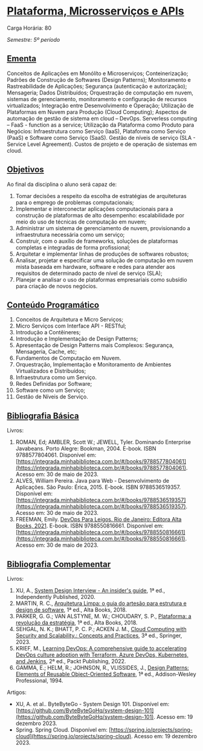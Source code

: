 # [Plataforma, Microsserviços e APIs](#platform-microservices-and-apis)

Carga Horária: 80

*Semestre: 5º período*

## [Ementa](#ementa)

Conceitos de Aplicações em Monólíto e Microserviços; Conteinerização; Padrões de Construção de Softwares (Design Patterns); Monitoramento e Rastreabilidade de Aplicações; Segurança (autenticação e autorização); Mensageria; Dados Distribuídos; Orquestração de computação em nuvem, sistemas de gerenciamento, monitoramento e configuração de recursos virtualizados; Integração entre Desenvolvimento e Operação; Utilização de Plataformas em Nuvem para Produção (Cloud Computing); Aspectos de automação de gestão de sistema em cloud – DevOps. Serverless computing – FaaS - function as a service; Utilização da Plataforma como Produto para Negócios: Infraestrutura como Serviço (IaaS), Plataforma como Serviço (PaaS) e Software como Serviço (SaaS). Gestão de níveis de serviço (SLA - Service Level Agreement). Custos de projeto e de operação de sistemas em cloud.

## [Objetivos](#objetivos)

Ao final da disciplina o aluno será capaz de:

1. Tomar decisões a respeito da escolha de estratégias de arquiteturas para o emprego de problemas computacionais;
2. Implementar e interconectar aplicações computacionais para a construção de plataformas de alto desempenho: escalabilidade por meio do uso de técnicas de computação em nuvem;
3. Administrar um sistema de gerenciamento de nuvem, provisionando a infraestrutura necessária como um serviço;
4. Construir, com o auxílio de frameworks, soluções de plataformas completas e integradas de forma profissional;
5. Arquitetar e implementar linhas de produções de softwares robustos;
6. Analisar, projetar e especificar uma solução de computação em nuvem mista baseada em hardware, software e redes para atender aos requisitos de determinado pacto de nível de serviço (SLA);
7. Planejar e analisar o uso de plataformas empresariais como subsídio para criação de novos negócios.

## [Conteúdo Programático](#conteúdo-programático)

1. Conceitos de Arquitetura e Micro Serviços;
2. Micro Serviços com Interface API - RESTful;
3. Introdução a Contêineres;
4. Introdução e Implementação de Design Patterns;
5. Apresentação de Design Patterns mais Complexos: Segurança, Mensageria, Cache, etc;
6. Fundamentos de Computação em Nuvem.
7. Orquestração, Implementação e Monitoramento de Ambientes Virtualizados e Distribuídos;
8. Infraestrutura como um Serviço.
9. Redes Definidas por Software;
10. Software como um Serviço;
11. Gestão de Níveis de Serviço.

## [Bibliografia Básica](#bibliografia-básica)

Livros:

1. ROMAN, Ed; AMBLER, Scott W.; JEWELL, Tyler. Dominando Enterprise Javabeans. Porto Alegre: Bookman, 2004. E-book. ISBN 9788577804061. Disponível em: [https://integrada.minhabiblioteca.com.br/#/books/9788577804061](https://integrada.minhabiblioteca.com.br/#/books/9788577804061). Acesso em: 30 de maio de 2023.
2. ALVES, William Pereira. Java para Web - Desenvolvimento de Aplicações. São Paulo: Érica, 2015. E-book. ISBN 9788536519357. Disponível em: [https://integrada.minhabiblioteca.com.br/#/books/9788536519357](https://integrada.minhabiblioteca.com.br/#/books/9788536519357). Acesso em: 30 de maio de 2023.
3. FREEMAN, Emily. [DevOps Para Leigos. Rio de Janeiro: Editora Alta Books, 2021](https://www.amazon.com.br/DevOps-para-leigos-primeiros-sucesso/dp/855081573X/). E-book. ISBN 9788550816661. Disponível em: [https://integrada.minhabiblioteca.com.br/#/books/9788550816661](https://integrada.minhabiblioteca.com.br/#/books/9788550816661). Acesso em: 30 de maio de 2023.

## [Bibliografia Complementar](#bibliografia-complementar)

Livros:

1. XU, A., [System Design Interview - An insider&#39;s guide](https://www.amazon.com.br/System-Design-Interview-Insiders-English-ebook/dp/B08B3FWYBX/), 1ª ed., Independently Published, 2020.
2. MARTIN, R. C., [Arquitetura Limpa: o guia do artesão para estrutura e design de software](https://www.amazon.com.br/Arquitetura-Limpa-artes%C3%A3o-estrutura-software-ebook/dp/B085PP6Y8P/), 1ª ed., Alta Books, 2018.
3. PARKER, G. G.; VAN ALSTYNE, M. W.; CHOUDARY, S. P., [Plataforma: a revolução da estratégia](https://www.amazon.com.br/Plataforma-Revolu%C3%A7%C3%A3o-Estrat%C3%A9gia-Geoffrey-Parker/dp/8550806137/), 1ª ed., Alta Books, 2018.
4. SEHGAL, N. K.; BHATT, P. C. P.; ACKEN J. M., [Cloud Computing with Security and Scalability.: Concepts and Practices](https://www.amazon.com.br/Cloud-Computing-Security-Scalability-Practices/dp/3031072448/), 3ª ed., Springer, 2023.
5. KRIEF, M., [Learning DevOps: A comprehensive guide to accelerating DevOps culture adoption with Terraform, Azure DevOps, Kubernetes, and Jenkins](https://www.amazon.com/Learning-DevOps-comprehensive-accelerating-Kubernetes/dp/1801818967/), 2ª ed., Packt Publishing, 2022.
6. GAMMA, E.; HELM, R.; JOHNSON, R., VLISSIDES, J., [Design Patterns: Elements of Reusable Object-Oriented Software](https://www.amazon.com.br/Design-Patterns-Elements-Reusable-Object-Oriented/dp/0201633612/), 1ª ed., Addison-Wesley Professional, 1994.

Artigos:

- XU, A. et al.. ByteByteGo - System Design 101. Disponível em: [https://github.com/ByteByteGoHq/system-design-101](https://github.com/ByteByteGoHq/system-design-101). Acesso em: 19 dezembro 2023.
- Spring. Spring Cloud. Disponível em: [https://spring.io/projects/spring-cloud](https://spring.io/projects/spring-cloud). Acesso em: 19 dezembro 2023.
